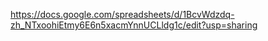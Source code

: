 https://docs.google.com/spreadsheets/d/1BcvWdzdq-zh_NTxoohiEtmy6E6n5xacmYnnUCLldg1c/edit?usp=sharing
